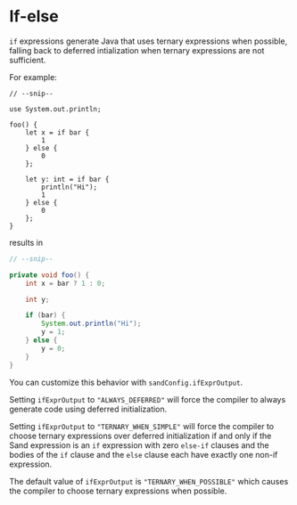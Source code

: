 # If-else

`if` expressions generate Java that uses ternary expressions when possible, falling back to deferred intialization when ternary expressions are not sufficient.

For example:

```sand
// --snip--

use System.out.println;

foo() {
    let x = if bar {
        1
    } else {
        0
    };

    let y: int = if bar {
        println("Hi");
        1
    } else {
        0
    };
}
```

results in

```java
// --snip--

private void foo() {
    int x = bar ? 1 : 0;

    int y;

    if (bar) {
        System.out.println("Hi");
        y = 1;
    } else {
        y = 0;
    }
}
```

You can customize this behavior with `sandConfig.ifExprOutput`.

Setting `ifExprOutput` to `"ALWAYS_DEFERRED"` will force the compiler to always generate code using deferred initialization.

Setting `ifExprOutput` to `"TERNARY_WHEN_SIMPLE"` will force the compiler to choose ternary expressions over deferred initialization if and only if the Sand expression is an `if` expression with zero `else-if` clauses and the bodies of the `if` clause and the `else` clause each have exactly one non-if expression.

The default value of `ifExprOutput` is `"TERNARY_WHEN_POSSIBLE"` which causes the compiler to choose ternary expressions when possible.
